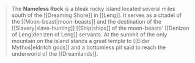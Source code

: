 > The **Nameless Rock** is a bleak rocky island located several miles south of the [[Dreaming Shore]] in [[Leng]]. It serves as a citadel of the [[Moon-beast|moon-beasts]] and the destination of the [[Slavery|slave-hunting]] [[Ship|ships]] of the moon-beasts' [[Denizen of Leng|denizen of Leng]] servants. At the summit of the only mountain on the island stands a great temple to [[Elder Mythos|eldritch gods]] and a bottomless pit said to reach the underworld of the [[Dreamlands]].







